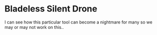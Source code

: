 # Bladeless Silent Drone
I can see how this particular tool can become a nightmare for many so we may or may not work on this..
